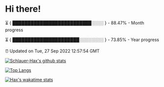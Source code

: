 # Hi there!

⏳ { ██████████████████████████░░░░ } - 88.47% - Month progress

⏳ { ██████████████████████░░░░░░░░ } - 73.85% - Year progress

⏰ Updated on Tue, 27 Sep 2022 12:57:54 GMT


[![Schlauer-Hax's github stats](https://github-readme-stats.vercel.app/api?username=Schlauer-Hax&show_icons=true&theme=dark&count_private=true)](https://github.com/Schlauer-Hax)


[![Top Langs](https://github-readme-stats.vercel.app/api/top-langs/?username=Schlauer-Hax&layout=compact&theme=dark)](https://github.com/Schlauer-Hax?tab=repositories)


[![Hax's wakatime stats](https://github-readme-stats.vercel.app/api/wakatime?username=Hax&theme=dark)](https://wakatime.com/@Hax)

